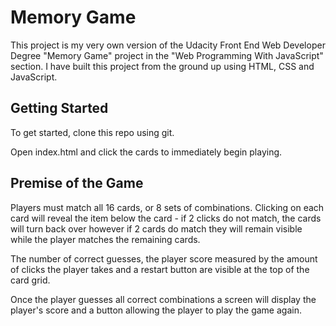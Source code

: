 # Memory Game

This project is my very own version of the Udacity Front End Web Developer Degree "Memory Game" project in the "Web Programming With JavaScript" section. I have built this project from the ground up using HTML, CSS and JavaScript.

## Getting Started

To get started, clone this repo using git.

Open index.html and click the cards to immediately begin playing.

## Premise of the Game

Players must match all 16 cards, or 8 sets of combinations. Clicking on each card will reveal the item below the card - if 2 clicks do not match, the cards will turn back over however if 2 cards do match they will remain visible while the player matches the remaining cards.

The number of correct guesses, the player score measured by the amount of clicks the player takes and a restart button are visible at the top of the card grid.

Once the player guesses all correct combinations a screen will display the player's score and a button allowing the player to play the game again.
